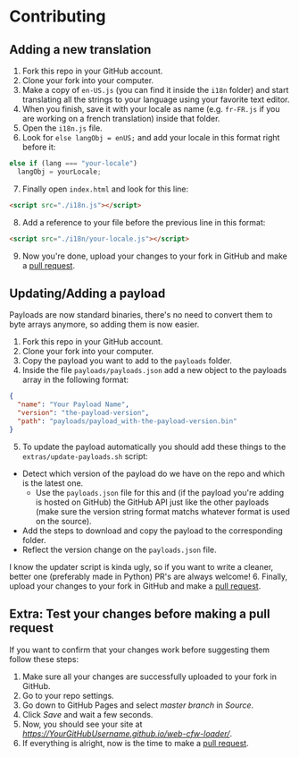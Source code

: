 # Contributing

## Adding a new translation

1. Fork this repo in your GitHub account.
2. Clone your fork into your computer.
3. Make a copy of `en-US.js` (you can find it inside the `i18n` folder) and start translating all the strings to your language using your favorite text editor.
4. When you finish, save it with your locale as name (e.g. `fr-FR.js` if you are working on a french translation) inside that folder.
5. Open the `i18n.js` file.
6. Look for `else langObj = enUS;` and add your locale in this format right before it:

```javascript
else if (lang === "your-locale")
  langObj = yourLocale;
```

7. Finally open `index.html` and look for this line:

```html
<script src="./i18n.js"></script>
```

8. Add a reference to your file before the previous line in this format:

```html
<script src="./i18n/your-locale.js"></script>
```

9. Now you're done, upload your changes to your fork in GitHub and make a [pull request](https://github.com/AtlasNX/web-cfw-loader/compare).

## Updating/Adding a payload

Payloads are now standard binaries, there's no need to convert them to byte arrays anymore, so adding them is now easier.

1. Fork this repo in your GitHub account.
2. Clone your fork into your computer.
3. Copy the payload you want to add to the `payloads` folder.
4. Inside the file `payloads/payloads.json` add a new object to the payloads array in the following format:

```json
{
  "name": "Your Payload Name",
  "version": "the-payload-version",
  "path": "payloads/payload_with-the-payload-version.bin"
}
```

5. To update the payload automatically you should add these things to the `extras/update-payloads.sh` script:

- Detect which version of the payload do we have on the repo and which is the latest one.
  - Use the `payloads.json` file for this and (if the payload you're adding is hosted on GitHub) the GitHub API just like the other payloads (make sure the version string format matchs whatever format is used on the source).
- Add the steps to download and copy the payload to the corresponding folder.
- Reflect the version change on the `payloads.json` file.

I know the updater script is kinda ugly, so if you want to write a cleaner, better one (preferably made in Python) PR's are always welcome! 6. Finally, upload your changes to your fork in GitHub and make a [pull request](https://github.com/lordfriky/web-cfw-loader/compare).

## **Extra:** Test your changes before making a pull request

If you want to confirm that your changes work before suggesting them follow these steps:

1. Make sure all your changes are successfully uploaded to your fork in GitHub.
2. Go to your repo settings.
3. Go down to GitHub Pages and select _master branch_ in _Source_.
4. Click _Save_ and wait a few seconds.
5. Now, you should see your site at *https://YourGitHubUsername.github.io/web-cfw-loader/*.
6. If everything is alright, now is the time to make a [pull request](https://github.com/lordfriky/web-cfw-loader/compare).
